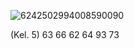 ![6242502994008590090](https://github.com/user-attachments/assets/56c382c9-4ee1-43a7-8680-5d43966c5a11)



(Kel. 5)
63
66
62
64
93
73
